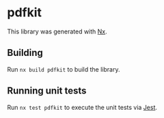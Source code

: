 # pdfkit

This library was generated with [Nx](https://nx.dev).

## Building

Run `nx build pdfkit` to build the library.

## Running unit tests

Run `nx test pdfkit` to execute the unit tests via [Jest](https://jestjs.io).

